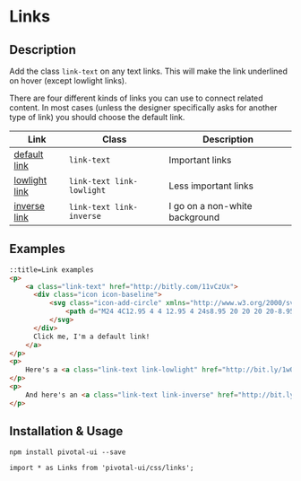 # Links

## Description

Add the class `link-text` on any text links.
This will make the link underlined on hover (except lowlight links).

There are four different kinds of links you can use to connect related content.
In most cases (unless the designer specifically asks for another type of link)
you should choose the default link.

Link                                                                                                              | Class                           | Description
--------------------------------------------------------------------------------------------------------------    | ----------------------------    | -----------
<a class="link-text" href="http://bit.ly/1ulOAW7" target="_blank">default link</a>                                | `link-text`                     | Important links
<a class="link-text link-lowlight" href="http://bit.ly/1ulOAW7" target="_blank">lowlight link</a>                 | `link-text link-lowlight`       | Less important links
<a class="link-text link-inverse bg-dark-1" href="http://bit.ly/1ulOAW7" target="_blank">inverse link</a>         | `link-text link-inverse`        | I go on a non-white background

## Examples

```html
::title=Link examples
<p>
    <a class="link-text" href="http://bitly.com/11vCzUx">
      <div class="icon icon-baseline">
          <svg class="icon-add-circle" xmlns="http://www.w3.org/2000/svg" width="48" height="48" viewBox="0 0 48 48">
              <path d="M24 4C12.95 4 4 12.95 4 24s8.95 20 20 20 20-8.95 20-20S35.05 4 24 4zm10 22h-8v8h-4v-8h-8v-4h8v-8h4v8h8v4z"></path>
          </svg>
      </div>
      Click me, I'm a default link!
    </a>
</p>
<p>
    Here's a <a class="link-text link-lowlight" href="http://bit.ly/1wO7Nhv">less important link</a>
</p>
<p>
    And here's an <a class="link-text link-inverse" href="http://bit.ly/1wO7Nhv">inverse link</a>
</p>
```

## Installation & Usage

`npm install pivotal-ui --save`

`import * as Links from 'pivotal-ui/css/links';`